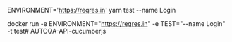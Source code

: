 
ENVIRONMENT='https://reqres.in' yarn test --name Login

docker run -e ENVIRONMENT="https://reqres.in" -e TEST="--name Login" -t  test# AUTOQA-API-cucumberjs
